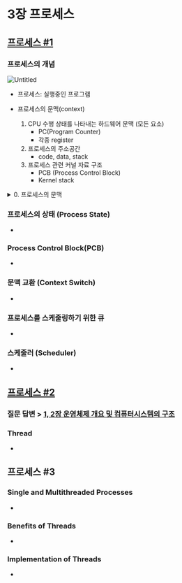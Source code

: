 # 3장 프로세스

## [프로세스 #1](https://core.ewha.ac.kr/publicview/C0101020140318134023355997?vmode=f)

### 프로세스의 개념

![Untitled](3%E1%84%8C%E1%85%A1%E1%86%BC%20%E1%84%91%E1%85%B3%E1%84%85%E1%85%A9%E1%84%89%E1%85%A6%E1%84%89%E1%85%B3%20c396ff8393664e648b95b6542f34f5c5/Untitled.png)

- 프로세스: 실행중인 프로그램

- 프로세스의 문맥(context)
    1. CPU 수행 상태를 나타내는 하드웨어 문맥 (모든 요소)
        - PC(Program Counter)
        - 각종 register
    2. 프로세스의 주소공간
        - code, data, stack
    3. 프로세스 관련 커널 자료 구조
        - PCB (Process Control Block)
        - Kernel stack
<details>
<summary>0. 프로세스의 문맥</summary>
<div> 
    
    `문맥`: 특정 시간을 놓고 봤을 때,
    
    도대체 이 프로세스가 어디까지 수행했고,
    
    어디까지 와 있는가. 그것을 규명하는 데 필요한 요소.
    
    (프로세스가 실행되고 언젠가 중단될 텐데
    
    그 어딘가를 잘랐을 때, 
    
    *프로세스가 어디까지 수행했고,
    
    이 프로그램이 무엇을 어떻게 실행했는지,
    
    이 시점엔 어떤 상태인지 정확하게 나타내기 위해서)
    
    사용되는 개념
</div> 
<summary>1.CPU 수행 상태를 나타내는 하드웨어 문맥&2.프로세스의 주소공간</summary>
<div> 
    
    *프로세스는 CPU를 잡고 매 순간 instruction을 실행함.
    
    *현재 시점에서 인스트럭션을 어디까지 실행했는지 알기위해선,
    
    1) `PC`가 code의 어디를 가르키는 지
    
    2) 이 프로그램이 실행되면서 `레지스터`에 어떤 값을 넣어왔고, 어떤 `인스트럭션`까지 실행 했는가
    
    3) 이 메모리(프로세스 A의 주소공간)에 어떤 내용을 담고 있는가
    
    1) 코드가 실행되면서 함수호출을 했으면 `stack`에 뭔가가 있을 것
    
    2) `data`에 변수 값이 변경되었을 건데 어떤 값을 가지고 있는지
    
    등 이런 요소가 필요함 
</div> 
<summary>3.프로세스 관련 커널 자료구조</summary>
<div> 
    프로세스가 실행되다가 본인이 할 수 없는 일을 운영체제한테 대신 해달라고 요청할 수 있음: `System Call` 을 하게되면,
    
    `PC`가 `프로세스A`의 주소공간이 아니라, `커널` 주소 공간의 code를 가르키게 됨
    
    *커널도 함수들로 구성되어 있음
    
    함수 호출이 이뤄지면 stack에 또 관련 정보를 쌓아놓음
    
    *`커널이란, 여러 프로세스가 공유하는 코드.`
    
    =즉, 어떤 프로세스든 간에 요청가능하니까, 어떤 프로세스가 요청한건 지 알아야 함(요청해서 실행되고 있는건지)
    
    ==그래서, 커널에서 함수호출 이뤄져서 stack에 쌓을 땐, 프로세스 별로 스택을 따로 두고 있음
    
    그래서, 프로세스의 현재 상태를 규명하기 위해서는,
    
    userStack 말고도, **프로세스A의 `커널 스택`(에 어떤 내용을 담고 있는지도)알아야 한다.**
</div> 
</details>

### 프로세스의 상태 (Process State)

- 

### Process Control Block(PCB)

- 

### 문맥 교환 (Context Switch)

- 

### 프로세스를 스케줄링하기 위한 큐

- 

### 스케줄러 (Scheduler)

- 

## [프로세스 #2](https://core.ewha.ac.kr/publicview/C0101020140321141759959993?vmode=f)

### 질문 답변 > [1, 2장 운영체제 개요 및 컴퓨터시스템의 구조](notion://www.notion.so/self-study/cs-study/-/blob/master/%EC%9A%B4%EC%98%81%EC%B2%B4%EC%A0%9C/1,-2%EC%9E%A5-%EC%9A%B4%EC%98%81%EC%B2%B4%EC%A0%9C-%EA%B0%9C%EC%9A%94-%EB%B0%8F-%EC%BB%B4%ED%93%A8%ED%84%B0%EC%8B%9C%EC%8A%A4%ED%85%9C%EC%9D%98-%EA%B5%AC%EC%A1%B0.md)

### Thread

- 

## 프로세스 #3

### Single and Multithreaded Processes

- 

### Benefits of Threads

- 

### Implementation of Threads

-
